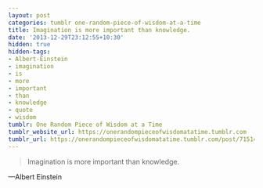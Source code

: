 ```yaml
---
layout: post
categories: tumblr one-random-piece-of-wisdom-at-a-time
title: Imagination is more important than knowledge.
date: '2013-12-29T23:12:55+10:30'
hidden: true
hidden-tags:
- Albert-Einstein
- imagination
- is
- more
- important
- than
- knowledge
- quote
- wisdom
tumblr: One Random Piece of Wisdom at a Time
tumblr_website_url: https://onerandompieceofwisdomatatime.tumblr.com
tumblr_url: https://onerandompieceofwisdomatatime.tumblr.com/post/71514803828/imagination-is-more-important-than-knowledge
---
```

> Imagination is more important than knowledge.

—Albert Einstein
